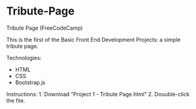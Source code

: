 # Tribute-Page
Tribute Page (FreeCodeCamp)

This is the first of the Basic Front End Development Projects: a simple tribute page.

Technologies:
- HTML
- CSS
- Bootstrap.js

Instructions:
1.`Download "Project 1 - Tribute Page.html"
2. Douuble-click the file.

